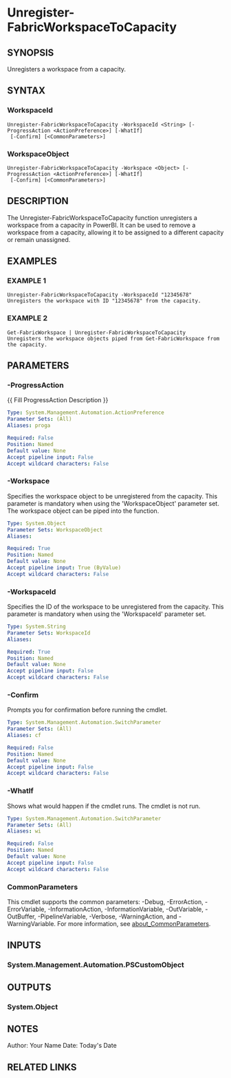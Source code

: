 # Unregister-FabricWorkspaceToCapacity

## SYNOPSIS
Unregisters a workspace from a capacity.

## SYNTAX

### WorkspaceId
```
Unregister-FabricWorkspaceToCapacity -WorkspaceId <String> [-ProgressAction <ActionPreference>] [-WhatIf]
 [-Confirm] [<CommonParameters>]
```

### WorkspaceObject
```
Unregister-FabricWorkspaceToCapacity -Workspace <Object> [-ProgressAction <ActionPreference>] [-WhatIf]
 [-Confirm] [<CommonParameters>]
```

## DESCRIPTION
The Unregister-FabricWorkspaceToCapacity function unregisters a workspace from a capacity in PowerBI.
It can be used to remove a workspace from a capacity, allowing it to be assigned to a different capacity or remain unassigned.

## EXAMPLES

### EXAMPLE 1
```
Unregister-FabricWorkspaceToCapacity -WorkspaceId "12345678"
Unregisters the workspace with ID "12345678" from the capacity.
```

### EXAMPLE 2
```
Get-FabricWorkspace | Unregister-FabricWorkspaceToCapacity
Unregisters the workspace objects piped from Get-FabricWorkspace from the capacity.
```

## PARAMETERS

### -ProgressAction
{{ Fill ProgressAction Description }}

```yaml
Type: System.Management.Automation.ActionPreference
Parameter Sets: (All)
Aliases: proga

Required: False
Position: Named
Default value: None
Accept pipeline input: False
Accept wildcard characters: False
```

### -Workspace
Specifies the workspace object to be unregistered from the capacity.
This parameter is mandatory when using the 'WorkspaceObject' parameter set.
The workspace object can be piped into the function.

```yaml
Type: System.Object
Parameter Sets: WorkspaceObject
Aliases:

Required: True
Position: Named
Default value: None
Accept pipeline input: True (ByValue)
Accept wildcard characters: False
```

### -WorkspaceId
Specifies the ID of the workspace to be unregistered from the capacity.
This parameter is mandatory when using the 'WorkspaceId' parameter set.

```yaml
Type: System.String
Parameter Sets: WorkspaceId
Aliases:

Required: True
Position: Named
Default value: None
Accept pipeline input: False
Accept wildcard characters: False
```

### -Confirm
Prompts you for confirmation before running the cmdlet.

```yaml
Type: System.Management.Automation.SwitchParameter
Parameter Sets: (All)
Aliases: cf

Required: False
Position: Named
Default value: None
Accept pipeline input: False
Accept wildcard characters: False
```

### -WhatIf
Shows what would happen if the cmdlet runs.
The cmdlet is not run.

```yaml
Type: System.Management.Automation.SwitchParameter
Parameter Sets: (All)
Aliases: wi

Required: False
Position: Named
Default value: None
Accept pipeline input: False
Accept wildcard characters: False
```

### CommonParameters
This cmdlet supports the common parameters: -Debug, -ErrorAction, -ErrorVariable, -InformationAction, -InformationVariable, -OutVariable, -OutBuffer, -PipelineVariable, -Verbose, -WarningAction, and -WarningVariable. For more information, see [about_CommonParameters](http://go.microsoft.com/fwlink/?LinkID=113216).

## INPUTS

### System.Management.Automation.PSCustomObject
## OUTPUTS

### System.Object
## NOTES
Author: Your Name
Date: Today's Date

## RELATED LINKS
